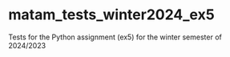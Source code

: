 # matam_tests_winter2024_ex5
Tests for the Python assignment (ex5) for the winter semester of 2024/2023
